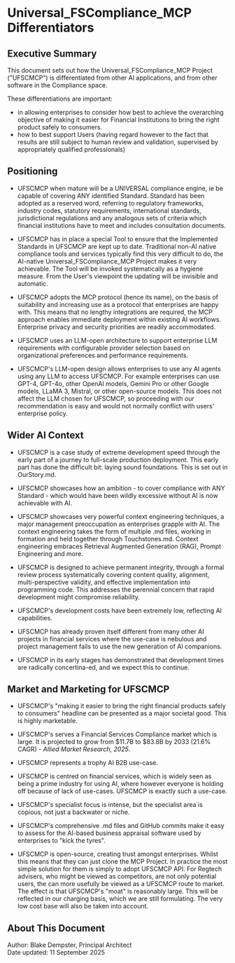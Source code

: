 # Universal_FSCompliance_MCP Differentiators

## Executive Summary

This document sets out how the Universal_FSCompliance_MCP Project ("UFSCMCP") is differentiated from other AI applications, and from other software in the Compliance space.

These differentiations are important:

- in allowing enterprises to consider how best to achieve the overarching objective of making it easier for Financial Institutions to bring the right product safely to consumers.
- how to best support Users (having regard however to the fact that results are still subject to human review and validation, supervised by appropriately qualified professionals)

## Positioning 

- UFSCMCP when mature will be a UNIVERSAL compliance engine, ie be capable of covering ANY identified Standard. Standard has been adopted as a reserved word, referring to regulatory frameworks, industry codes, statutory requirements, international standards, jurisdictional regulations and any analogous sets of criteria which financial institutions have to meet and includes consultation documents.

- UFSCMCP has in place a special Tool to ensure that the Implemented Standards in UFSCMCP are kept up to date. Traditional non-AI native compliance tools and services typically find this very difficult to do, the AI-native Universal_FSCompliance_MCP Project makes it very achievable. The Tool will be invoked systematically as a hygiene measure. From the User's viewpoint the updating will be invisible and automatic.

- UFSCMCP adopts the MCP protocol (hence its name), on the basis of suitability and increasing use as a protocol that enterprises are happy with. This means that no lengthy integrations are required, the MCP approach enables immediate deployment within existing AI workflows. Enterprise privacy and security priorities are readily accommodated.

- UFSCMCP uses an LLM-open architecture to support enterprise LLM requirements with configurable provider selection based on organizational preferences and performance requirements. 

- UFSCMCP's LLM-open design allows enterprises to use any AI agents using any LLM to access UFSCMCP. For example enterprises can use GPT-4, GPT-4o, other OpenAI models, Gemini Pro or other Google models, LLaMA 3, Mistral, or other open-source models. This does not affect the LLM chosen for UFSCMCP, so proceeding with our recommendation is easy and would not normally conflict with users' enterprise policy.

## Wider AI Context 

- UFSCMCP is a case study of extreme development speed through the early part of a journey to full-scale production deployment. This early part has done the difficult bit: laying sound foundations. This is set out in OurStory.md.

- UFSCMCP showcases how an ambition - to cover compliance with ANY Standard - which would have been wildly excessive without AI is now achievable with AI.

- UFSCMCP showcases very powerful context engineering techniques, a major management preoccupation as enterprises grapple with AI. The context engineering takes the form of multiple .md files, working in formation and held together through Touchstones.md. Context engineering embraces Retrieval Augmented Generation (RAG), Prompt Engineering and more.

- UFSCMCP is designed to achieve permanent integrity, through a formal review process systematically covering content quality, alignment, multi-perspective validity, and effective implementation into programming code. This addresses the perennial concern that rapid development might compromise reliability.

- UFSCMCP's development costs have been extremely low, reflecting AI capabilities.

- UFSCMCP has already proven itself different from many other AI projects in financial services where the use-case is nebulous and project management fails to use the new generation of AI companions.

- UFSCMCP in its early stages has demonstrated that development times are radically concertina-ed, and we expect this to continue.

## Market and Marketing for UFSCMCP 

- UFSCMCP's "making it easier to bring the right financial products safely to consumers" headline can be presented as a major societal good. This is highly marketable.

- UFSCMCP's serves a Financial Services Compliance market which is large. It is projected to grow from $11.7B to $83.8B by 2033 (21.6% CAGR) *- Allied Market Research, 2025*.

- UFSCMCP represents a trophy AI B2B use-case.

- UFSCMCP is centred on financial services, which is widely seen as being a prime industry for using AI, where however everyone is holding off because of lack of use-cases. UFSCMCP is exactly such a use-case. 

- UFSCMCP's specialist focus is intense, but the specialist area is copious, not just a backwater or niche.

- UFSCMCP's comprehensive .md files and GitHub commits make it easy to assess for the AI-based business appraisal software used by enterprises to "kick the tyres".

- UFSCMCP is open-source, creating trust amongst enterprises. Whilst this means that they can just clone the MCP Project. In practice the most simple solution for them is simply to adopt UFSCMCP API. For Regtech advisers, who might be viewed as competitors, are not only potential users, the can more usefully be viewed as a UFSCMCP route to market. The effect is that UFSCMCP's "moat" is reasonably large. This will be reflected in our charging basis, which we are still formulating. The very low cost base will also be taken into account.

## About This Document

Author: Blake Dempster, Principal Architect  
Date updated: 11 September 2025  